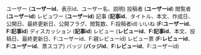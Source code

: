 ユーザー (**ユーザーid**、表示id、ユーザー名、説明)
    投稿者 (**ユーザーid**)
    閲覧者 (**ユーザーid**)
    レビュワー (**ユーザーid**)
記事 (**記事id**、タイトル、本文、作成日、公開日、最終更新日、公開フラグ、閲覧数、F:投稿者id)
いいね (**F:ユーザーid**、**F:記事id**)
ディスカッション (**記事id**)
レビュー (**レビューid**、**F:記事id**、本文、投稿日、最終更新日、F:ユーザーid、F:親レビューid)
レビュー票 (**F:レビューid**、**F:ユーザーid**、票スコア)
バッジ (**バッジid**、**F:レビューid**、F:ユーザーid)
